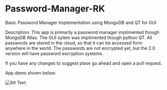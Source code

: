 # Password-Manager-RK
Basic Password Manager Implementation using MongoDB and QT for GUI

Description:
This app is primarily a password manager implimented though MongoDB Atlas. The GUI sytem was implimented though python QT. All passwords are stored in the cloud, so that it can be accessed form anywhere in the world. The passwords are not encrypted yet, but the 2.0 version will have password excryption systems. 

If you have any changes to suggest plase go ahead and open a pull request. 

App demo shown below:

![Alt Text](https://media.giphy.com/media/1VzZryI0D59koOGEyX/giphy.gif)





